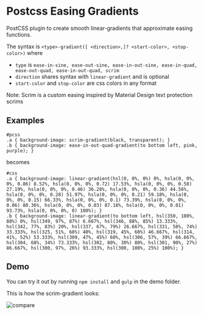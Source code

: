 # Postcss Easing Gradients
PostCSS plugin to create smooth linear-gradients that approximate easing functions.

The syntax is `<type>-gradient([ <direction>,]? <start-color>, <stop-color>)` where
* `type` is `ease-in-sine, ease-out-sine, ease-in-out-sine, ease-in-quad, ease-out-quad, ease-in-out-quad, scrim` 
* `direction` shares syntax with `linear-gradient` and is optional
* `start-color` and `stop-color` are css colors in any format

Note: Scrim is a custom easing inspired by Material Design text protection scrims

## Examples
```
#pcss
.a { background-image: scrim-gradient(black, transparent); }
.b { background-image: ease-in-out-quad-gradient(to bottom left, pink, purple); }
```
becomes
```
#css
.a { background-image: linear-gradient(hsl(0, 0%, 0%) 0%, hsla(0, 0%, 0%, 0.86) 8.52%, hsla(0, 0%, 0%, 0.72) 17.53%, hsla(0, 0%, 0%, 0.58) 27.19%, hsla(0, 0%, 0%, 0.46) 36.28%, hsla(0, 0%, 0%, 0.36) 44.56%, hsla(0, 0%, 0%, 0.28) 51.97%, hsla(0, 0%, 0%, 0.21) 59.18%, hsla(0, 0%, 0%, 0.15) 66.33%, hsla(0, 0%, 0%, 0.1) 73.39%, hsla(0, 0%, 0%, 0.06) 80.36%, hsla(0, 0%, 0%, 0.03) 87.18%, hsla(0, 0%, 0%, 0.01) 93.73%, hsla(0, 0%, 0%, 0) 100%); }
.b { background-image: linear-gradient(to bottom left, hsl(350, 100%, 88%) 0%, hsl(349, 97%, 87%) 6.667%, hsl(346, 88%, 85%) 13.333%, hsl(342, 77%, 83%) 20%, hsl(337, 67%, 79%) 26.667%, hsl(331, 58%, 74%) 33.333%, hsl(325, 51%, 68%) 40%, hsl(319, 45%, 60%) 46.667%, hsl(314, 41%, 52%) 53.333%, hsl(309, 47%, 45%) 60%, hsl(306, 57%, 39%) 66.667%, hsl(304, 68%, 34%) 73.333%, hsl(302, 80%, 30%) 80%, hsl(301, 90%, 27%) 86.667%, hsl(300, 97%, 26%) 93.333%, hsl(300, 100%, 25%) 100%); }
```

## Demo
You can try it out by running `npm install` and `gulp` in the demo folder. 

This is how the scrim-gradient looks: 

![compare](https://github.com/larsenwork/postcss-easing-gradients/blob/master/demo/compare.png?raw=true)
